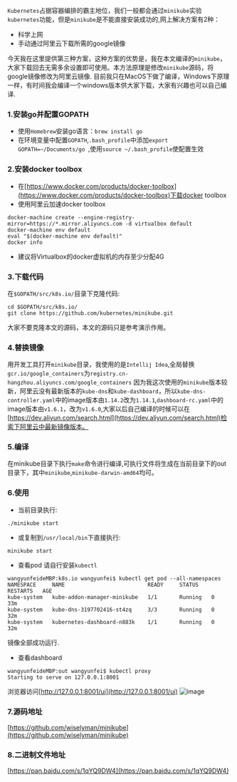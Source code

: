 `Kubernetes`占据容器编排的霸主地位，我们一般都会通过`minikube`实验`kubernetes`功能，但是`minikube`是不能直接安装成功的,网上解决方案有2种：
- 科学上网
- 手动通过阿里云下载所需的google镜像

今天我在这里提供第三种方案，这种方案的优势是，我在本文编译的`minikube`，大家下载回去无需多余设置即可使用。本方法原理是修改`minikube`源码，将google镜像修改为阿里云镜像.
目前我只在MacOS下做了编译，Windows下原理一样，有时间我会编译一个windows版本供大家下载，大家有兴趣也可以自己编译.
### 1.安装go并配置GOPATH
- 使用`Homebrew`安装go语言：`brew install go`
- 在环境变量中配置`GOPATH`,`.bash_profile`中添加`export GOPATH=~/Documents/go
`,使用`source ~/.bash_profile`使配置生效

### 2.安装docker toolbox
- 在[https://www.docker.com/products/docker-toolbox](https://www.docker.com/products/docker-toolbox)下载docker toolbox
- 使用阿里云加速docker toolbox
```shell
docker-machine create --engine-registry-mirror=https://*.mirror.aliyuncs.com -d virtualbox default
docker-machine env default
eval "$(docker-machine env default)"
docker info
```
- 建议将Virtualbox的docker虚拟机的内存至少分配4G

### 3.下载代码
在`$GOPATH/src/k8s.io/`目录下克隆代码:
```shell
cd $GOPATH/src/k8s.io/
git clone https://github.com/kubernetes/minikube.git
```
大家不要克隆本文的源码，本文的源码只是参考演示作用。

### 4.替换镜像
用开发工具打开`minikube`目录，我使用的是`Intellij Idea`,全局替换`gcr.io/google_containers`为`registry.cn-hangzhou.aliyuncs.com/google_containers`
因为我这次使用的`minikube`版本较新，阿里云没有最新版本的`kube-dns`和`kube-dashboard`，所以`kube-dns-controller.yaml`中的image版本由`1.14.2`改为`1.14.1`,`dashboard-rc.yaml`中的image版本由`v1.6.1`，改为`v1.6.0`,大家以后自己编译的时候可以在[https://dev.aliyun.com/search.html](https://dev.aliyun.com/search.html)检索下阿里云中最新镜像版本。

### 5.编译
在minikube目录下执行`make`命令进行编译,可执行文件将生成在当前目录下的out目录下，其中`minikube`,`minikube-darwin-amd64`均可。

### 6.使用
- 当前目录执行:
```shell
./minikube start

```
- 或复制到`/usr/local/bin`下直接执行:
```shell
minikube start
```

- 查看pod
请自行安装`kubectl`
```
wangyunfeideMBP:k8s.io wangyunfei$ kubectl get pod --all-namespaces
NAMESPACE     NAME                          READY     STATUS    RESTARTS   AGE
kube-system   kube-addon-manager-minikube   1/1       Running   0          33m
kube-system   kube-dns-3197702416-st4zq     3/3       Running   0          32m
kube-system   kubernetes-dashboard-n883k    1/1       Running   0          32m
```
镜像全部成功运行.

- 查看dashboard
```shell
wangyunfeideMBP:out wangyunfei$ kubectl proxy
Starting to serve on 127.0.0.1:8001
```
浏览器访问[http://127.0.0.1:8001/ui](http://127.0.0.1:8001/ui)
![image](https://raw.githubusercontent.com/wiselyman/minikube/master/dashboard.png)

### 7.源码地址
[https://github.com/wiselyman/minikube](https://github.com/wiselyman/minikube)

### 8.二进制文件地址
[https://pan.baidu.com/s/1qYQ9DW4](https://pan.baidu.com/s/1qYQ9DW4)